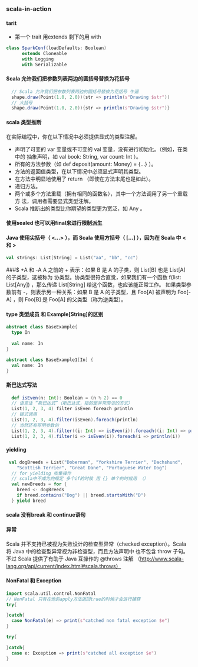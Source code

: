 ### scala-in-action
#### tarit
- 第一个 trait 用extends 剩下的用 with
```scala
class SparkConf(loadDefaults: Boolean) 
      extends Cloneable 
      with Logging 
      with Serializable 
```
#### Scala 允许我们把参数列表两边的圆括号替换为花括号
```scala
  // Scala 允许我们把参数列表两边的圆括号替换为花括号 牛逼
  shape.draw(Point(1.0, 2.0))(str => println(s"Drawing $str"))
  // 大括号
  shape.draw(Point(1.0, 2.0)){str => println(s"Drawing $str")}
```
#### scala 类型推断
在实际编程中，你在以下情况中必须提供显式的类型注解。
- 声明了可变的 var 变量或不可变的 val 变量，没有进行初始化。（例如，在类中的
抽象声明，如 val book: String, var count: Int ）。
- 所有的方法参数（如 def deposit(amount: Money) = {…} ）。
- 方法的返回值类型，在以下情况中必须显式声明其类型。
- 在方法中明显地使用了 return （即使在方法末尾也是如此）。
- 递归方法。
- 两个或多个方法重载（拥有相同的函数名），其中一个方法调用了另一个重载方
法，调用者需要显式类型注解。
- Scala 推断出的类型比你期望的类型更为宽泛，如 Any 。
#### 使用sealed 也可以用final来进行限制派生
#### Java 使用尖括号（ <…> ），而 Scala 使用方括号（ […] ），因为在 Scala 中 < 和 > 
```scala
val strings: List[String] = List("aa", "bb", "cc")
```
###$ +A 和 -A
A 之前的 + 表示：如果 B 是 A 的子类，则 List[B] 也是 List[A] 的子类型，这被称为
协类型。协类型很符合直觉，如果我们有一个函数 f(list: List[Any]) ，那么传递
List[String] 给这个函数，也应该能正常工作。
如果类型参数前有 -，则表示另一种关系：如果 B 是 A 的子类型，且 Foo[A] 被声明为
Foo[-A] ，则 Foo[B] 是 Foo[A] 的父类型（称为逆类型）。
#### type 类型成员 和 Example[String]的区别
```scala
abstract class BaseExample{
  type In
  
  val name: In
}

abstract class BaseExample1[In] {
  val name: In
}
```
#### 斯巴达式写法
```scala
  def isEven(n: Int): Boolean = (n % 2) == 0
  // 语言话 “斯巴达式”（斯巴达式，指的是非常简洁的方式）
  List(1, 2, 3, 4) filter isEven foreach println
  // 链式调用
  List(1, 2, 3, 4).filter(isEven).foreach(println)
  // 当然还有写明参数的
  List(1, 2, 3, 4).filter((i: Int) => isEven(i)).foreach((i: Int) => println(i))
  List(1, 2, 3, 4).filter(i => isEven(i)).foreach(i => println(i))
```
#### yielding
```scala
 val dogBreeds = List("Doberman", "Yorkshire Terrier", "Dachshund",
    "Scottish Terrier", "Great Dane", "Portuguese Water Dog")
  // for yielding 收集操作
  // scala中不成为的规定 多个if的时候 用 {} 单个的时候用 （）
  val newBreeds = for {
    breed <- dogBreeds
    if breed.contains("Dog") || breed.startsWith("D")
  } yield breed
```
#### scala 没有break 和 continue语句
#### 异常
Scala 并不支持已被视为失败设计的检查型异常（checked
exception）。Scala 将 Java 中的检查型异常视为非检查型，而且方法声明中
也不包含 throw 子句。不过 Scala 提供了有助于 Java 互操作的 @throws 注解
（http://www.scala-lang.org/api/current/index.html#scala.throws）
#### NonFatal 和 Exception
```scala
import scala.util.control.NonFatal
// NonFatal 只有在他的apply方法返回true的时候才会进行捕获
try{

}catch{
  case NonFatal(e) => print(s"catched non fatal exception $e")
}

try{

}catch{
  case e: Exception => print(s"catched all exception $e")
}
```